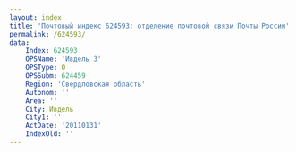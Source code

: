 ```yaml
---
layout: index
title: 'Почтовый индекс 624593: отделение почтовой связи Почты России'
permalink: /624593/
data:
    Index: 624593
    OPSName: 'Ивдель 3'
    OPSType: О
    OPSSubm: 624459
    Region: 'Свердловская область'
    Autonom: ''
    Area: ''
    City: Ивдель
    City1: ''
    ActDate: '20110131'
    IndexOld: ''
---
```

